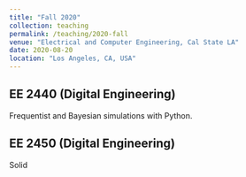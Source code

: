 ```yaml
---
title: "Fall 2020"
collection: teaching
permalink: /teaching/2020-fall
venue: "Electrical and Computer Engineering, Cal State LA"
date: 2020-08-20
location: "Los Angeles, CA, USA"
---
```


## EE 2440 (Digital Engineering)

Frequentist and Bayesian simulations with Python.

## EE 2450 (Digital Engineering)

Solid